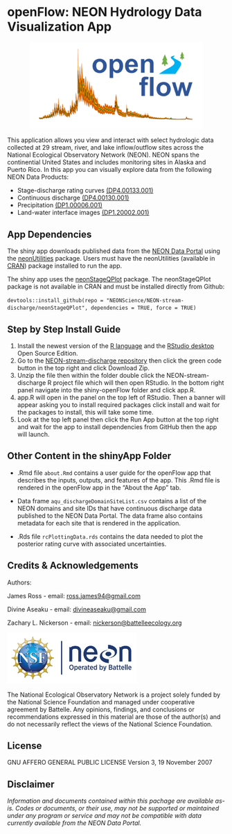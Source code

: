 openFlow: NEON Hydrology Data Visualization App
================

<!-- README.md is generated from README.Rmd. Please edit that file -->
<center>
<img src="www/app-logo.png" width="400px" />
</center>

This application allows you view and interact with select hydrologic
data collected at 29 stream, river, and lake inflow/outflow sites across
the National Ecological Observatory Network (NEON). NEON spans the
continential United States and includes monitoring sites in Alaska and
Puerto Rico. In this app you can visually explore data from the
following NEON Data Products:

-   Stage-discharge rating curves
    [(DP4.00133.001)](https://data.neonscience.org/data-products/DP4.00133.001)
-   Continuous discharge
    [(DP4.00130.001)](https://data.neonscience.org/data-products/DP4.00130.001)
-   Precipitation
    [(DP1.00006.001)](https://data.neonscience.org/data-products/DP1.00006.001)
-   Land-water interface images
    [(DP1.20002.001)](https://data.neonscience.org/data-products/DP1.20002.001)

## App Dependencies

The shiny app downloads published data from the [NEON Data
Portal](https://data.neonscience.org/home) using the
[neonUtilities](https://github.com/NEONScience/NEON-utilities) package.
Users must have the neonUtilities (available in
[CRAN](https://cran.r-project.org/web/packages/neonUtilities/index.html))
package installed to run the app.

The shiny app uses the
[neonStageQPlot](https://github.com/NEONScience/NEON-stream-discharge/tree/master/neonStageQPlot)
package. The neonStageQPlot package is not available in CRAN and must be
installed directly from Github:

`devtools::install_github(repo = "NEONScience/NEON-stream-discharge/neonStageQPlot", dependencies = TRUE, force = TRUE)`

## Step by Step Install Guide

1.  Install the newest version of the [R
    language](https://www.r-project.org/) and the [RStudio
    desktop](https://www.rstudio.com/products/rstudio/) Open Source
    Edition.
2.  Go to the [NEON-stream-discharge
    repository](https://github.com/NEONScience/NEON-stream-discharge)
    then click the green code button in the top right and click Download
    Zip.
3.  Unzip the file then within the folder double click the
    NEON-stream-discharge R project file which will then open RStudio.
    In the bottom right panel navigate into the shiny-openFlow folder
    and click app.R.
4.  app.R will open in the panel on the top left of RStudio. Then a
    banner will appear asking you to install required packages click
    install and wait for the packages to install, this will take some
    time.
5.  Look at the top left panel then click the Run App button at the top
    right and wait for the app to install dependencies from GitHub then
    the app will launch.

## Other Content in the shinyApp Folder

-   .Rmd file `about.Rmd` contains a user guide for the openFlow app
    that describes the inputs, outputs, and features of the app. This
    .Rmd file is rendered in the openFlow app in the “About the App”
    tab.

-   Data frame `aqu_dischargeDomainSiteList.csv` contains a list of the
    NEON domains and site IDs that have continuous discharge data
    published to the NEON Data Portal. The data frame also contains
    metadata for each site that is rendered in the application.

-   .Rds file `rcPlottingData.rds` contains the data needed to plot the
    posterior rating curve with associated uncertainties.

<!-- ****** Acknowledgements ****** -->

## Credits & Acknowledgements

Authors:

James Ross - email: <ross.james94@gmail.com>

Divine Aseaku - email: <divineaseaku@gmail.com>

Zachary L. Nickerson - email: <nickerson@battelleecology.org>

<!-- HTML tags to produce image, resize, add hyperlink. -->
<!-- ONLY WORKS WITH HTML or GITHUB documents -->

<a href="http://www.neonscience.org/">
<img src="logo.png" width="300px" /> </a>

<!-- Acknowledgements text -->

The National Ecological Observatory Network is a project solely funded
by the National Science Foundation and managed under cooperative
agreement by Battelle. Any opinions, findings, and conclusions or
recommendations expressed in this material are those of the author(s)
and do not necessarily reflect the views of the National Science
Foundation.

<!-- ****** License ****** -->

## License

GNU AFFERO GENERAL PUBLIC LICENSE Version 3, 19 November 2007

<!-- ****** Disclaimer ****** -->

## Disclaimer

*Information and documents contained within this pachage are available
as-is. Codes or documents, or their use, may not be supported or
maintained under any program or service and may not be compatible with
data currently available from the NEON Data Portal.*
